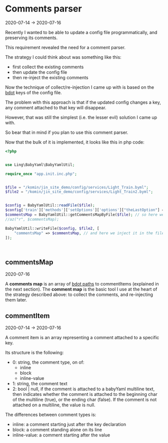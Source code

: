 Comments parser
==========
2020-07-14 -> 2020-07-16


Recently I wanted to be able to update a config file programmatically, and preserving its comments.

This requirement revealed the need for a comment parser.


The strategy I could think about was something like this:

- first collect the existing comments
- then update the config file
- then re-inject the existing comments


Now the technique of collect/re-injection I came up with is based on the [bdot](https://github.com/karayabin/universe-snapshot/blob/master/universe/Ling/Bat/doc/bdot-notation.md) keys
of the config file.

The problem with this approach is that if the updated config changes a key, any comment attached to that
key will disappear.

However, that was still the simplest (i.e. the lesser evil) solution I came up with.

So bear that in mind if you plan to use this comment parser.  



Now that the bulk of it is implemented, it looks like this in php code:

```php
<?php


use Ling\BabyYaml\BabyYamlUtil;

require_once "app.init.inc.php";


$file = "/komin/jin_site_demo/config/services/Light_Train.byml";
$file2 = "/komin/jin_site_demo/config/services/Light_Train2.byml";


$config = BabyYamlUtil::readFile($file);
$config['train']['methods']['setOptions']['options']["theLastOption"] = "marijuana"; // updating the config...
$commentsMap = BabyYamlUtil::getCommentsMapByFile($file); // so here we get the comments map
//az("r", $commentsMap);

BabyYamlUtil::writeFile($config, $file2, [
    "commentsMap" => $commentsMap, // and here we inject it in the file to write
]);




```






commentsMap
----------
2020-07-16


A **comments map** is an array of [bdot paths](https://github.com/karayabin/universe-snapshot/blob/master/universe/Ling/Bat/doc/bdot-notation.md) to commentItems (explained in the next section).
The **comment map** is the basic tool I use at the heart of the strategy described above: to collect the comments,
and re-injecting them later.








commentItem
---------------
2020-07-14 -> 2020-07-16


A comment item is an array representing a comment attached to a specific key.

Its structure is the following:

- 0: string, the comment type, on of:
    - inline
    - block
    - inline-value
- 1: string, the comment text
- 2: bool | null, if the comment is attached to a babyYaml multiline text, then indicates 
    whether the comment is attached to the beginning char of the multiline (true), or
    the ending char (false).
    If the comment is not attached on a multiline, the value is null.
    


The differences between comment types is:

- inline: a comment starting just after the key declaration
- block: a comment standing alone on its line 
- inline-value: a comment starting after the value  
